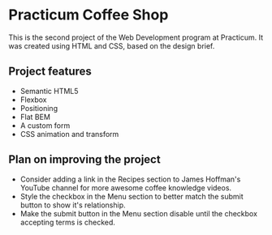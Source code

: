 # Practicum Coffee Shop

This is the second project of the Web Development program at Practicum. It was created using HTML and CSS, based on the design brief.

## Project features

- Semantic HTML5
- Flexbox
- Positioning
- Flat BEM
- A custom form
- CSS animation and transform

## Plan on improving the project

- Consider adding a link in the Recipes section to James Hoffman's YouTube channel for more awesome coffee knowledge videos.
- Style the checkbox in the Menu section to better match the submit button to show it's relationship.
- Make the submit button in the Menu section disable until the checkbox accepting terms is checked.
